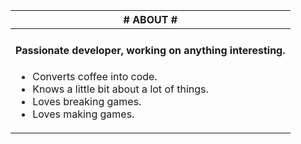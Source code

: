 | # ABOUT # |
| :---: |
| <h4>Passionate developer, working on anything interesting.</h4><ul align="left"><li>Converts coffee into code.</li><li>Knows a little bit about a lot of things.</li><li>Loves breaking games.</li><li>Loves making games.</li></ul> |
